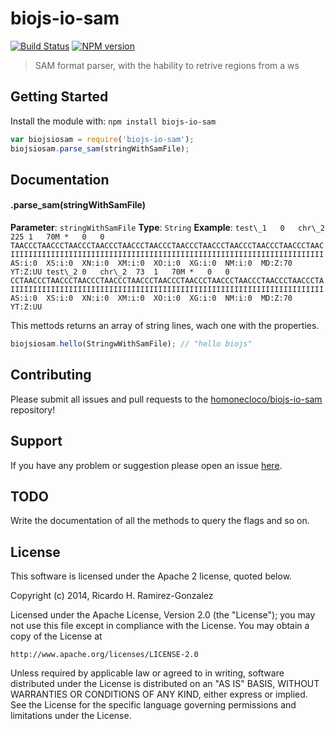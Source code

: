 # biojs-io-sam

[![Build Status](https://secure.travis-ci.org/homonecloco/biojs-io-sam.png?branch=master)](http://travis-ci.org/homonecloco/biojs-io-sam)
[![NPM version](https://badge-me.herokuapp.com/api/npm/biojs-io-sam.png)](http://badges.enytc.com/for/npm/biojs-io-sam) 

> SAM format parser, with the hability to retrive regions from  a ws

## Getting Started
Install the module with: `npm install biojs-io-sam`

```javascript
var biojsiosam = require('biojs-io-sam');
biojsiosam.parse_sam(stringWithSamFile); 
```

## Documentation

#### .parse_sam(stringWithSamFile)

**Parameter**: `stringWithSamFile`
**Type**: `String`
**Example**: `test\_1	0	chr\_2	225	1	70M	*	0	0	TAACCCTAACCCTAACCCTAACCCTAACCCTAACCCTAACCCTAACCCTAACCCTAACCCTAACCCTAAC	IIIIIIIIIIIIIIIIIIIIIIIIIIIIIIIIIIIIIIIIIIIIIIIIIIIIIIIIIIIIIIIIIIIIII	AS:i:0	XS:i:0	XN:i:0	XM:i:0	XO:i:0	XG:i:0	NM:i:0	MD:Z:70	YT:Z:UU
test\_2	0	chr\_2	73	1	70M	*	0	0	CCTAACCCTAACCCTAACCCTAACCCTAACCCTAACCCTAACCCTAACCCTAACCCTAACCCTAACCCTA	IIIIIIIIIIIIIIIIIIIIIIIIIIIIIIIIIIIIIIIIIIIIIIIIIIIIIIIIIIIIIIIIIIIIII	AS:i:0	XS:i:0	XN:i:0	XM:i:0	XO:i:0	XG:i:0	NM:i:0	MD:Z:70	YT:Z:UU`

This mettods returns an array of string lines, wach one with the properties. 



```javascript
biojsiosam.hello(StringwWithSamFile); // "hello biojs"
```

## Contributing

Please submit all issues and pull requests to the [homonecloco/biojs-io-sam](http://github.com/homonecloco/biojs-io-sam) repository!

## Support
If you have any problem or suggestion please open an issue [here](https://github.com/homonecloco/biojs-io-sam/issues).


## TODO
Write the documentation of all the methods to query the flags and so on. 

## License 


This software is licensed under the Apache 2 license, quoted below.

Copyright (c) 2014, Ricardo H. Ramirez-Gonzalez

Licensed under the Apache License, Version 2.0 (the "License"); you may not
use this file except in compliance with the License. You may obtain a copy of
the License at

    http://www.apache.org/licenses/LICENSE-2.0

Unless required by applicable law or agreed to in writing, software
distributed under the License is distributed on an "AS IS" BASIS, WITHOUT
WARRANTIES OR CONDITIONS OF ANY KIND, either express or implied. See the
License for the specific language governing permissions and limitations under
the License.
